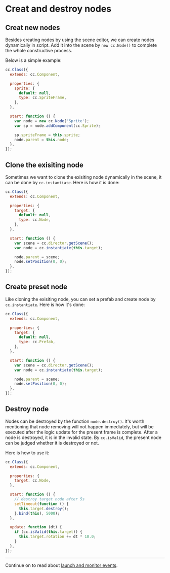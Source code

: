 # Creat and destroy nodes

## Creat new nodes

Besides creating nodes by using the scene editor, we can create nodes dynamically in script. Add it into the scene by `new cc.Node()`
to complete the whole constructive process.

Below is a simple example:

```javascript
cc.Class({
  extends: cc.Component,

  properties: {
    sprite: {
      default: null,
      type: cc.SpriteFrame,
    },
  },

  start: function () {
    var node = new cc.Node('Sprite');
    var sp = node.addComponent(cc.Sprite);

    sp.spriteFrame = this.sprite;
    node.parent = this.node;
  },
});
```

## Clone the exisiting node

Sometimes we want to clone the exisiting node dynamically in the scene, it can be done by `cc.instantiate`. Here is how it is done:

```javascript
cc.Class({
  extends: cc.Component,

  properties: {
    target: {
      default: null,
      type: cc.Node,
    },
  },

  start: function () {
    var scene = cc.director.getScene();
    var node = cc.instantiate(this.target);

    node.parent = scene;
    node.setPosition(0, 0);
  },
});
```

## Create preset node

Like cloning the exisiting node, you can set a prefab and create node by `cc.instantiate`. Here is how it's done:

```javascript
cc.Class({
  extends: cc.Component,

  properties: {
    target: {
      default: null,
      type: cc.Prefab,
    },
  },

  start: function () {
    var scene = cc.director.getScene();
    var node = cc.instantiate(this.target);

    node.parent = scene;
    node.setPosition(0, 0);
  },
});
```

## Destroy node

Nodes can be destroyed by the function `node.destroy()`. It's worth mentioning that node removing will not happen immediately, but
will be executed after the logic update for the present frame is complete. After a node is destroyed, it is in the invalid state. By `cc.isValid`, the present node can be judged whether it is destroyed or not.

Here is how to use it:

```javascript
cc.Class({
  extends: cc.Component,

  properties: {
    target: cc.Node,
  },

  start: function () {
    // destroy target node after 5s
    setTimeout(function () {
      this.target.destroy();
    }.bind(this), 5000);
  },

  update: function (dt) {
    if (cc.isValid(this.target)) {
      this.target.rotation += dt * 10.0;
    }
  },
});
```


---

Continue on to read about [launch and monitor events](events.md).
